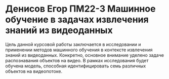 # Денисов Егор ПМ22-3 Машинное обучение в задачах извлечения знаний из видеоданных

Цель данной курсовой работы заключается в исследовании и применении методов машинного обучения в контексте извлечения знаний из видеоданных. 
Конкретно, основное внимание уделено задаче распознавания объектов на видео. В рамках исследования будет обучена модель, 
способная идентифицировать семь различных объектов на видеопотоке.

